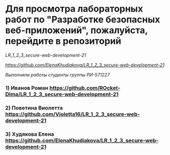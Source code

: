
# Для просмотра лабораторных работ по "Разработке безопасных веб-приложений", пожалуйста, перейдите в репозиторий
*LR_1_2_3_secure-web-development-21*

*https://github.com/ElenaKhudiakova/LR_1_2_3_secure-web-development-21*

*Выполняли работы студенты группы РИ-571227*

### 1) Иванов Роман https://github.com/ROcket-DIma/LR_1_2_3_secure-web-development-21

### 2) Поветина Виолетта https://github.com/Violetta16/LR_1_2_3_secure-web-development-21

### 3) Худякова Елена  https://github.com/ElenaKhudiakova/LR_1_2_3_secure-web-development-21
 
